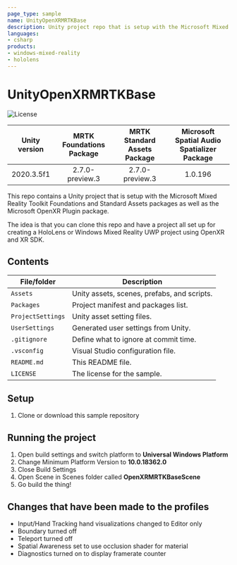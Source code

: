 ```yaml
---
page_type: sample
name: UnityOpenXRMRTKBase 
description: Unity project repo that is setup with the Microsoft Mixed Reality Toolkit Foundations and Standard Assets packages as well as the Microsoft OpenXR Plugin package.
languages:
- csharp
products:
- windows-mixed-reality
- hololens
---
```


# UnityOpenXRMRTKBase

![License](https://img.shields.io/badge/license-MIT-green.svg)

Unity version | MRTK Foundations Package | MRTK Standard Assets Package | Microsoft Spatial Audio Spatializer Package 
:-----------------: | :----------------: | :-----------------: | :----------------: |
2020.3.5f1 | 2.7.0-preview.3 | 2.7.0-preview.3 | 1.0.196

This repo contains a Unity project that is setup with the Microsoft Mixed Reality Toolkit Foundations and Standard Assets packages as well as the Microsoft OpenXR Plugin package. 

The idea is that you can clone this repo and have a project all set up for creating a HoloLens or Windows Mixed Reality UWP project using OpenXR and XR SDK.

## Contents

| File/folder | Description |
|-------------|-------------|
| `Assets` | Unity assets, scenes, prefabs, and scripts. |
| `Packages` | Project manifest and packages list. |
| `ProjectSettings` | Unity asset setting files. |
| `UserSettings` | Generated user settings from Unity. |
| `.gitignore` | Define what to ignore at commit time. |
| `.vsconfig` | Visual Studio configuration file. |
| `README.md` | This README file. |
| `LICENSE`   | The license for the sample. |

## Setup

1. Clone or download this sample repository

## Running the project

1. Open build settings and switch platform to **Universal Windows Platform**
2. Change Minimum Platform Version to **10.0.18362.0**
3. Close Build Settings
4. Open Scene in Scenes folder called **OpenXRMRTKBaseScene**
5. Go build the thing!

## Changes that have been made to the profiles

- Input/Hand Tracking hand visualizations changed to Editor only
- Boundary turned off
- Teleport turned off
- Spatial Awareness set to use occlusion shader for material
- Diagnostics turned on to display framerate counter